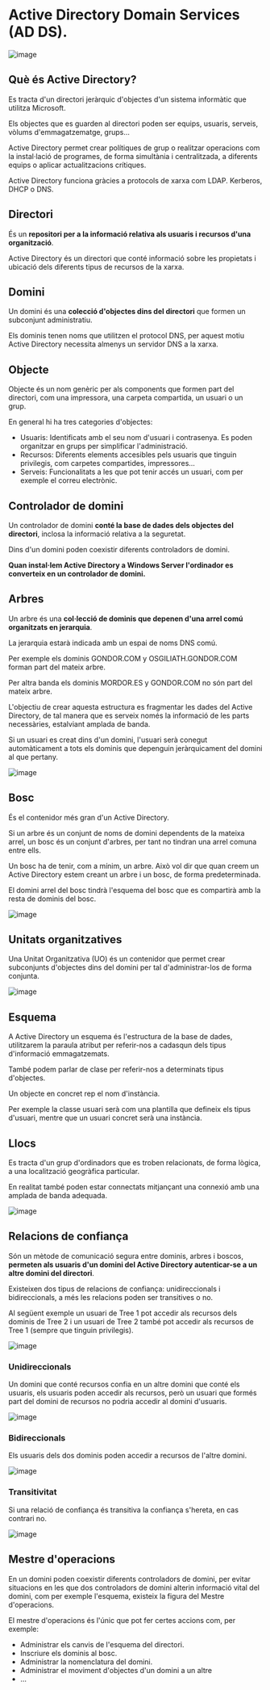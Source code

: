 # Active Directory Domain Services (AD DS).

![image](https://github.com/XaSaFa/MP04/assets/110727546/96b83f77-7006-469e-8aae-1a0988dae804)

## Què és Active Directory?

Es tracta d'un directori jeràrquic d'objectes d'un sistema informàtic que utilitza Microsoft.

Els objectes que es guarden al directori poden ser equips, usuaris, serveis, vòlums d'emmagatzematge, grups...

Active Directory permet crear polítiques de grup o realitzar operacions com la instal·lació de programes, de forma simultània i centralitzada, a diferents equips o aplicar actualitzacions crítiques.

Active Directory funciona gràcies a protocols de xarxa com LDAP. Kerberos, DHCP o DNS.

## Directori

És un **repositori per a la informació relativa als usuaris i recursos d'una organització**.

Active Directory és un directori que conté informació sobre les propietats i ubicació dels diferents tipus de recursos de la xarxa.

## Domini

Un domini és una **colecció d'objectes dins del directori** que formen un subconjunt administratiu.

Els dominis tenen noms que utilitzen el protocol DNS, per aquest motiu Active Directory necessita almenys un servidor DNS a la xarxa.

## Objecte

Objecte és un nom genèric per als components que formen part del directori, com una impressora, una carpeta compartida, un usuari o un grup.

En general hi ha tres categories d'objectes:

- Usuaris: Identificats amb el seu nom d'usuari i contrasenya. Es poden organitzar en grups per simplificar l'administració.
- Recursos: Diferents elements accesibles pels usuaris que tinguin privilegis, com carpetes compartides, impressores...
- Serveis: Funcionalitats a les que pot tenir accés un usuari, com per exemple el correu electrònic.

## Controlador de domini

Un controlador de domini **conté la base de dades dels objectes del directori**, inclosa la informació relativa a la seguretat.

Dins d'un domini poden coexistir diferents controladors de domini.

**Quan instal·lem Active Directory a Windows Server l'ordinador es converteix en un controlador de domini.**

## Arbres

Un arbre és una **col·lecció de dominis que depenen d'una arrel comú organitzats en jerarquia**.

La jerarquia estarà indicada amb un espai de noms DNS comú.

Per exemple els dominis GONDOR.COM y OSGILIATH.GONDOR.COM forman part del mateix arbre.

Per altra banda els dominis MORDOR.ES y GONDOR.COM no són part del mateix arbre.

L'objectiu de crear aquesta estructura es fragmentar les dades del Active Directory, de tal manera que es serveix només la informació de les parts necessàries, estalviant amplada de banda.

Si un usuari es creat dins d'un domini, l'usuari serà conegut automàticament a tots els dominis que depenguin jeràrquicament del domini al que pertany.

![image](https://github.com/XaSaFa/MP04/assets/110727546/d19467a1-c73e-4a7c-a6c4-90e50a0e9e0c)

## Bosc

És el contenidor més gran d'un Active Directory.

Si un arbre és un conjunt de noms de domini dependents de la mateixa arrel, un bosc és un conjunt d'arbres, per tant no tindran una arrel comuna entre ells.

Un bosc ha de tenir, com a mínim, un arbre. Això vol dir que quan creem un Active Directory estem creant un arbre i un bosc, de forma predeterminada.

El domini arrel del bosc tindrà l'esquema del bosc que es compartirà amb la resta de dominis del bosc.

![image](https://github.com/XaSaFa/MP04/assets/110727546/0adfc8a8-1fa2-4082-b8b7-d3b5c5475d32)

## Unitats organitzatives

Una Unitat Organitzativa (UO) és un contenidor que permet crear subconjunts d'objectes dins del domini per tal d'administrar-los de forma conjunta.

![image](https://github.com/XaSaFa/MP04/assets/110727546/9342cd6c-9dfd-4f56-ba1d-98aadcee2472)

## Esquema

A Active Directory un esquema és l'estructura de la base de dades, utilitzarem la paraula atribut per referir-nos a cadasqun dels tipus d'informació emmagatzemats.

També podem parlar de clase per referir-nos a determinats tipus d'objectes.

Un objecte en concret rep el nom d'instància.

Per exemple la classe usuari serà com una plantilla que defineix els tipus d'usuari, mentre que un usuari concret serà una instància.

## Llocs

Es tracta d'un grup d'ordinadors que es troben relacionats, de forma lògica, a una localització geogràfica particular.

En realitat també poden estar connectats mitjançant una connexió amb una amplada de banda adequada.

![image](https://github.com/XaSaFa/MP04/assets/110727546/3ab83a45-615e-4956-9a02-704aa8fee73b)

## Relacions de confiança 

Són un mètode de comunicació segura entre dominis, arbres i boscos, **permeten als usuaris d'un domini del Active Directory autenticar-se a un altre domini del directori**.

Existeixen dos tipus de relacions de confiança: unidireccionals i bidireccionals, a més les relacions poden ser transitives o no.

Al següent exemple un usuari de Tree 1 pot accedir als recursos dels dominis de Tree 2 i un usuari de Tree 2 també pot accedir als recursos de Tree 1 (sempre que tinguin privilegis).

![image](https://github.com/XaSaFa/MP04/assets/110727546/c0a32a61-2cf9-4a97-8f47-8abc9eeadec6)

### Unidireccionals

Un domini que conté recursos confia en un altre domini que conté els usuaris, els usuaris poden accedir als recursos, però un usuari que formés part del domini de recursos no podria accedir al domini d'usuaris.

![image](https://github.com/XaSaFa/MP04/assets/110727546/319d1d6f-9d9d-485f-bcab-e82dc303901e)

### Bidireccionals

Els usuaris dels dos dominis poden accedir a recursos de l'altre domini.

![image](https://github.com/XaSaFa/MP04/assets/110727546/7153368b-4574-4231-957e-d081f06d837c)

### Transitivitat

Si una relació de confiança és transitiva la confiança s'hereta, en cas contrari no.

![image](https://github.com/XaSaFa/MP04/assets/110727546/dc3a709e-4f0c-42fb-bd6e-d53dd31f66a8)

## Mestre d'operacions

En un domini poden coexistir diferents controladors de domini, per evitar situacions en les que dos controladors de domini alterin informació vital del domini, com per exemple l'esquema, existeix la figura del Mestre d'operacions.

El mestre d'operacions és l'únic que pot fer certes accions com, per exemple:

- Administrar els canvis de l'esquema del directori.
- Inscriure els dominis al bosc.
- Administrar la nomenclatura del domini.
- Administrar el moviment d'objectes d'un domini a un altre
- ...






